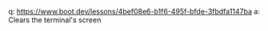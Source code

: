 q: https://www.boot.dev/lessons/4bef08e6-b1f6-495f-bfde-3fbdfa1147ba
a: Clears the terminal's screen